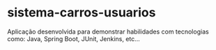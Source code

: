 # sistema-carros-usuarios
Aplicação desenvolvida para demonstrar habilidades com tecnologias como: Java, Spring Boot, JUnit, Jenkins, etc...
